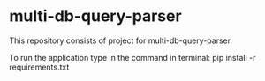 # multi-db-query-parser
This repository consists of project for multi-db-query-parser.

To run the application type in the command in terminal: pip install -r requirements.txt
